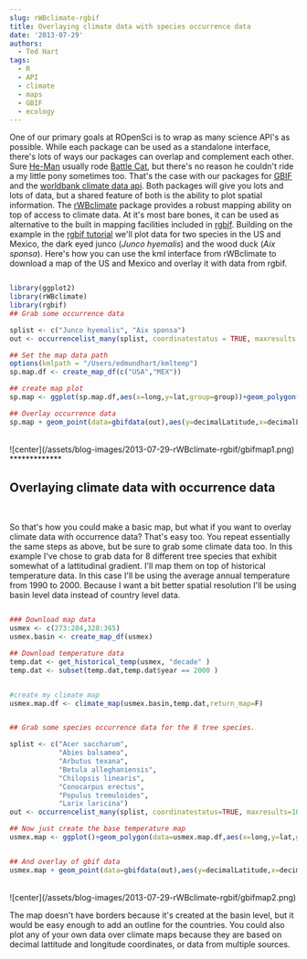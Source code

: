 ```yaml
---
slug: rWBclimate-rgbif
title: Overlaying climate data with species occurrence data
date: '2013-07-29'
authors:
  - Ted Hart
tags:
  - R
  - API
  - climate
  - maps
  - GBIF
  - ecology
---
```


One of our primary goals at ROpenSci is to wrap as many science API's as possible.  While each package can be used as a standalone interface, there's lots of ways our packages can overlap and complement each other.  Sure [He-Man](https://www.youtube.com/watch?v=7yeA7a0uS3A) usually rode [Battle Cat](https://en.wikipedia.org/wiki/Battle_Cat), but there's no reason he couldn't ride a my little pony sometimes too.  That's the case with our packages for [GBIF](https://www.gbif.org/) and the [worldbank climate data api](https://data.worldbank.org/developers/climate-data-api).  Both packages will give you lots and lots of data, but a shared feature of both is the ability to plot spatial information.  The [rWBclimate](https://github.com/ropensci/rWBclimate) package provides a robust mapping ability on top of access to climate data.  At it's most bare bones, it can be used as alternative to the built in mapping facilities included in [rgbif](https://github.com/ropensci/rgbif/).  Building on the example in the [rgbif tutorial](/tutorials/rgbif_tutorial.html#occurrencelist) we'll plot data for two species in the US and Mexico, the dark eyed junco (*Junco hyemalis*) and the wood duck (*Aix sponsa*).  Here's how you can use the kml interface from rWBclimate to download a map of the US and Mexico and overlay it with data from rgbif.

```r

library(ggplot2)
library(rWBclimate)
library(rgbif)
## Grab some occurrence data

splist <- c("Junco hyemalis", "Aix sponsa")
out <- occurrencelist_many(splist, coordinatestatus = TRUE, maxresults = 1000)

## Set the map data path
options(kmlpath = "/Users/edmundhart/kmltemp")
sp.map.df <- create_map_df(c("USA","MEX"))

## create map plot
sp.map <- ggplot(sp.map.df,aes(x=long,y=lat,group=group))+geom_polygon(fill="white",colour="black")+xlim(-130,-65)+ylim(12,50)

## Overlay occurrence data
sp.map + geom_point(data=gbifdata(out),aes(y=decimalLatitude,x=decimalLongitude,group=taxonName,colour=taxonName))

```

<br>
![center](/assets/blog-images/2013-07-29-rWBclimate-rgbif/gbifmap1.png)
*************
<br>

## Overlaying climate data with occurrence data

<br>

So that's how you could make a basic map, but what if you want to overlay climate data with occurrence data?  That's easy too.  You repeat essentially the same steps as above, but be sure to grab some climate data too. In this example I've chose to grab data for 8 different tree species that exhibit somewhat of a lattitudinal gradient.  I'll map them on top of historical temperature data.  In this case I'll be using the average annual temperature from 1990 to 2000.  Because I want a bit better spatial resolution I'll be using basin level data instead of country level data.

```r

### Download map data
usmex <- c(273:284,328:365)
usmex.basin <- create_map_df(usmex)

## Download temperature data
temp.dat <- get_historical_temp(usmex, "decade" )
temp.dat <- subset(temp.dat,temp.dat$year == 2000 )


#create my climate map
usmex.map.df <- climate_map(usmex.basin,temp.dat,return_map=F)


## Grab some species occurrence data for the 8 tree species.

splist <- c("Acer saccharum",
            "Abies balsamea",
            "Arbutus texana",
            "Betula alleghaniensis",
            "Chilopsis linearis",
            "Conocarpus erectus",
            "Populus tremuloides",
            "Larix laricina")
out <- occurrencelist_many(splist, coordinatestatus=TRUE, maxresults=1000, fixnames="match")

## Now just create the base temperature map
usmex.map <- ggplot()+geom_polygon(data=usmex.map.df,aes(x=long,y=lat,group=group,fill=data,alpha=.8))+scale_fill_continuous("Average annual \n temp: 1990-2000",low="yellow",high="red")+ guides(alpha=F)+theme_bw()


## And overlay of gbif data
usmex.map + geom_point(data=gbifdata(out),aes(y=decimalLatitude,x=decimalLongitude,group=taxonName,colour= taxonName)) + xlim(-125,-59)+ylim(5,55)

```

<br>
![center](/assets/blog-images/2013-07-29-rWBclimate-rgbif/gbifmap2.png)


The map doesn't have borders because it's created at the basin level, but it would be easy enough to add an outline for the countries.  You could also plot any of your own data over climate maps because they are based on decimal lattitude and longitude coordinates, or data from multiple sources.
